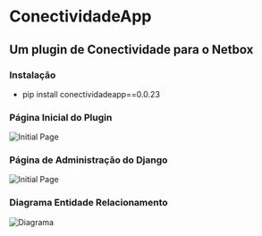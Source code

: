 # ConectividadeApp

## Um plugin de Conectividade para o Netbox

### Instalação

- pip install conectividadeapp==0.0.23

### Página Inicial do Plugin

![Initial Page](docs/img/initial_page.png)

### Página de Administração do Django

![Initial Page](docs/img/admin_page.png)

### Diagrama Entidade Relacionamento

![Diagrama](docs/img/db_model.png)
